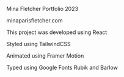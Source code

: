 Mina Fletcher Portfolio 2023

minaparisfletcher.com

This project was developed using React

Styled using TailwindCSS

Animated using Framer Motion

Typed using Google Fonts Rubik and Barlow
